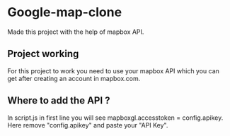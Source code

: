 # Google-map-clone
Made this project with the help of mapbox API.

## Project working
For this project to work you need to use your mapbox API which you can get after creating an account in mapbox.com.

## Where to add the API ?
In script.js in first line you will see mapboxgl.accesstoken = config.apikey. Here remove "config.apikey" and paste your "API Key".
